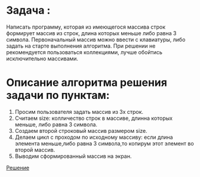 # Задача :
Написать программу, которая из имеющегося массива строк формирует массив из строк, длина которых меньше либо равна 3 символа. 
Первоначальный массив можно ввести с клавиатуры, либо задать на старте выполнения алгоритма. При решении не рекомендуется пользоваться коллекциями, лучше обойтись исключительно массивами.

# Описание алгоритма решения задачи по пунктам:
   1. Просим пользователя задать массив из 3х строк.
   2. Считаем size: колличество строк в массиве, длинна которых меньше, либо равна 3 символа.
   3. Создаем второй строковый массив размером size.
   4. Делаем цикл с проходом по исходному массиву: если длина элемента меньше,либо равна 3 символа,то копирум этот элемент во второй массив.
   5. Выводим сформированный массив на экран.

[Решение](FinalTask/Program.cs)